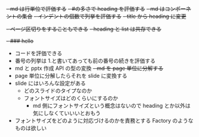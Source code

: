~~- md は行単位で評価する~~
~~- #の多さで heading を評価する~~
~~- md はコンポーネントの集合~~
~~- インデントの個数で列挙を評価する~~
~~- title から heading に変更~~

~~- ページ区切りをすることもできる~~
~~- heading と list は共存できる~~

~~- ### hello~~

- コードを評価できる
- 番号の列挙は 1.と書いてあっても前の番号の続きを評価する
- md と pptx 作成 API の型の変換
  ~~- md を page 単位に分解する~~
- page 単位に分解したらそれを slide に変換する
- slide にはいろんな設定がある
  - どのスライドのタイプなのか
  - フォントサイズはどのくらいにするのか
    - md 側にフォントサイズという概念はないので heading とか以外は気にしなくていいいとおもう
- フォントサイズをどのように対応づけるのかを責務とする Factory のようなものは欲しい
